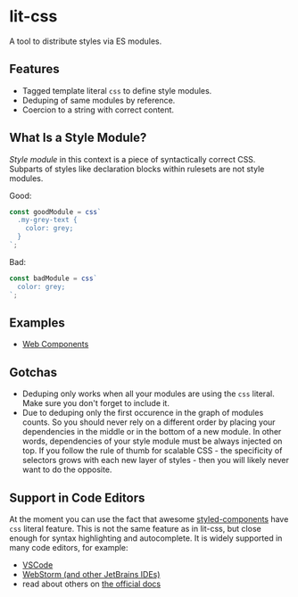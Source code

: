 # lit-css

A tool to distribute styles via ES modules.

## Features

- Tagged template literal `css` to define style modules.
- Deduping of same modules by reference.
- Coercion to a string with correct content.

## What Is a Style Module?

*Style module* in this context is a piece of syntactically correct CSS.
Subparts of styles like declaration blocks within rulesets are not style modules.

Good:

```js
const goodModule = css`
  .my-grey-text {
    color: grey;
  }
`;
```

Bad:

```js
const badModule = css`
  color: grey;
`;
```

## Examples

- [Web Components](https://codesandbox.io/s/5k0kj3rj7x)

## Gotchas

- Deduping only works when all your modules are using the `css` literal.
Make sure you don't forget to include it.
- Due to deduping only the first occurence in the graph of modules counts.
So you should never rely on a different order by placing your dependencies in the middle or in the bottom of a new module.
In other words, dependencies of your style module must be always injected on top.
If you follow the rule of thumb for scalable CSS - the specificity of selectors grows with each new layer of styles - then you will likely never want to do the opposite.

## Support in Code Editors

At the moment you can use the fact that awesome [styled-components](https://www.styled-components.com) have `css` literal feature. This is not the same feature as in lit-css, but close enough for syntax highlighting and autocomplete. It is widely supported in many code editors, for example:

- [VSCode](https://marketplace.visualstudio.com/items?itemName=jpoissonnier.vscode-styled-components)
- [WebStorm (and other JetBrains IDEs)](https://plugins.jetbrains.com/plugin/9997-styled-components)
- read about others on [the official docs](https://www.styled-components.com/docs/tooling#syntax-highlighting)
